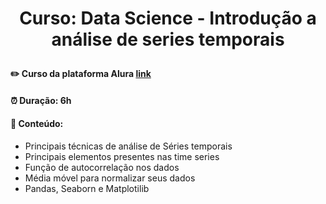 # <p align="center"> <b> Curso: Data Science - Introdução a análise de series temporais </b> 

####  ✏️ Curso da plataforma Alura <a href="https://cursos.alura.com.br/course/data-science-series-temporais">link</a> 
####  ⏰ Duração: 6h 
####  📜 Conteúdo:
- Principais técnicas de análise de Séries temporais
- Principais elementos presentes nas time series
- Função de autocorrelação nos dados
- Média móvel para normalizar seus dados
- Pandas, Seaborn e Matplotilib
